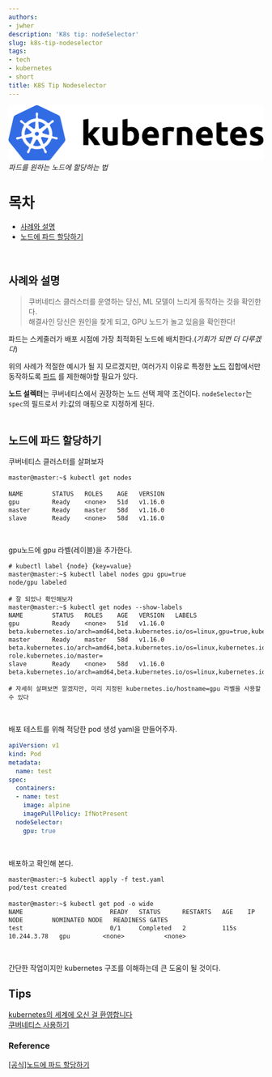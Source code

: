 ```yaml
---
authors:
- jwher
description: 'K8s tip: nodeSelector'
slug: k8s-tip-nodeselector
tags:
- tech
- kubernetes
- short
title: K8S Tip Nodeselector
---
```


<!--truncate-->

<!-- image repository: https://raw.githubusercontent.com/JWHer/jwher.github.io/master/_posts/images/ -->
![Alt](https://raw.githubusercontent.com/JWHer/jwher.github.io/master/_posts/images/kubernetes.png "kubernetes")  
*파드를 원하는 노드에 할당하는 법*  

# 목차
* [사례와 설명](#사례와-설명)
* [노드에 파드 할당하기](#노드에-파드-할당하기)
<br/>

## 사례와 설명

> 쿠버네티스 클러스터를 운영하는 당신, ML 모델이 느리게 동작하는 것을 확인한다.  
> 해결사인 당신은 원인을 찾게 되고, GPU 노드가 놀고 있음을 확인한다!
   
파드는 스케줄러가 배포 시점에 가장 최적화된 노드에 배치한다.(*기회가 되면 더 다루겠다*)

위의 사례가 적절한 예시가 될 지 모르겠지만, 여러가지 이유로 특정한 [노드](https://kubernetes.io/ko/docs/concepts/architecture/nodes/)
집합에서만 동작하도록 [파드](https://kubernetes.io/ko/docs/concepts/workloads/pods/) 를
제한해야할 필요가 있다.

**노드 설렉터**는 쿠버네티스에서 권장하는 노드 선택 제약 조건이다.
```nodeSelector```는 ```spec```의 필드로서 키:값의 매핑으로 지정하게 된다.  
<br/>

## 노드에 파드 할당하기

쿠버네티스 클러스터를 살펴보자
```shell
master@master:~$ kubectl get nodes

NAME        STATUS   ROLES    AGE   VERSION
gpu         Ready    <none>   51d   v1.16.0
master      Ready    master   58d   v1.16.0
slave       Ready    <none>   58d   v1.16.0
```
<br/>

gpu노드에 gpu 라벨(레이블)을 추가한다.
```shell
# kubectl label {node} {key=value}
master@master:~$ kubectl label nodes gpu gpu=true
node/gpu labeled

# 잘 되었나 확인해보자
master@master:~$ kubectl get nodes --show-labels
NAME        STATUS   ROLES    AGE   VERSION   LABELS
gpu         Ready    <none>   51d   v1.16.0   beta.kubernetes.io/arch=amd64,beta.kubernetes.io/os=linux,gpu=true,kubernetes.io/arch=amd64,kubernetes.io/hostname=gpu,kubernetes.io/os=linux
master      Ready    master   58d   v1.16.0   beta.kubernetes.io/arch=amd64,beta.kubernetes.io/os=linux,kubernetes.io/arch=amd64,kubernetes.io/hostname=master,kubernetes.io/os=linux,node-role.kubernetes.io/master=
slave       Ready    <none>   58d   v1.16.0   beta.kubernetes.io/arch=amd64,beta.kubernetes.io/os=linux,kubernetes.io/arch=amd64,kubernetes.io/hostname=slave,kubernetes.io/os=linux

# 자세히 살펴보면 알겠지만, 미리 지정된 kubernetes.io/hostname=gpu 라벨을 사용할 수 있다
```
<br/>

배포 테스트를 위해 적당한 pod 생성 yaml을 만들어주자.
```yaml
apiVersion: v1
kind: Pod
metadata:
  name: test
spec:
  containers:
  - name: test
    image: alpine
    imagePullPolicy: IfNotPresent
  nodeSelector:
    gpu: true
```
<br/>

배포하고 확인해 본다.
```shell
master@master:~$ kubectl apply -f test.yaml
pod/test created

master@master:~$ kubectl get pod -o wide
NAME                        READY   STATUS      RESTARTS   AGE    IP            NODE        NOMINATED NODE   READINESS GATES
test                        0/1     Completed   2          115s   10.244.3.78   gpu         <none>           <none>
```
<br/>

간단한 작업이지만 kubernetes 구조를 이해하는데 큰 도움이 될 것이다.
<br/>

## Tips
[kubernetes의 세계에 오신 걸 환영합니다](https://jwher.github.io/2021-04-12-welcome-to-kubernetes/)  
[쿠버네티스 사용하기](https://jwher.github.io/2021-05-28-kubernetes-usage/)

### Reference  
[[공식]노드에 파드 할당하기](https://kubernetes.io/ko/docs/concepts/scheduling-eviction/assign-pod-node/)



<!-- update log -->
<!--
본문에 추가할 내용을 적는다.
-->